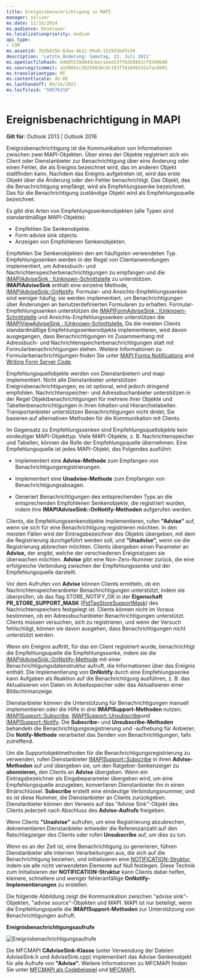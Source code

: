```yaml
---
title: Ereignisbenachrichtigung in MAPI
manager: soliver
ms.date: 11/16/2014
ms.audience: Developer
ms.localizationpriority: medium
api_type:
- COM
ms.assetid: 7b3b625b-6dea-4b12-99a9-152935bdfe39
description: 'Letzte Änderung: Samstag, 23. Juli 2011'
ms.openlocfilehash: 64605539d04dcbec1eee53ff6d508d1cf5599b08
ms.sourcegitcommit: a1d9041c20256616c9c183f7d1049142a7ac6991
ms.translationtype: MT
ms.contentlocale: de-DE
ms.lasthandoff: 09/24/2021
ms.locfileid: "59576310"
---
```

# <a name="event-notification-in-mapi"></a>Ereignisbenachrichtigung in MAPI

**Gilt für**: Outlook 2013 | Outlook 2016 
  
Ereignisbenachrichtigung ist die Kommunikation von Informationen zwischen zwei MAPI-Objekten. Über eines der Objekte registriert sich ein Client oder Dienstanbieter zur Benachrichtigung über eine Änderung oder einen Fehler, die als Ereignis bezeichnet wird, das im anderen Objekt stattfinden kann. Nachdem das Ereignis aufgetreten ist, wird das erste Objekt über die Änderung oder den Fehler benachrichtigt. Das Objekt, das die Benachrichtigung empfängt, wird als Empfehlungssenke bezeichnet. Das für die Benachrichtigung zuständige Objekt wird als Empfehlungsquelle bezeichnet.
  
Es gibt drei Arten von Empfehlungssenkenobjekten (alle Typen sind standardmäßige MAPI-Objekte):
  
- Empfehlen Sie Senkenobjekte.   
- Form advise sink objects.  
- Anzeigen von Empfohlenen Senkenobjekten.
    
Empfehlen Sie Senkenobjekten den am häufigsten verwendeten Typ. Empfehlungssenken werden in der Regel von Clientanwendungen implementiert, um Adressbuch- und Nachrichtenspeicherbenachrichtigungen zu empfangen und die [IMAPIAdviseSink : IUnknown-Schnittstelle](imapiadvisesinkiunknown.md) zu unterstützen. **IMAPIAdviseSink** enthält eine einzelne Methode, [IMAPIAdviseSink::OnNotify](imapiadvisesink-onnotify.md). Formular- und Ansichts-Empfehlungssenken sind weniger häufig; sie werden implementiert, um Benachrichtigungen über Änderungen an benutzerdefinierten Formularen zu erhalten. Formular-Empfehlungssenken unterstützen die [IMAPIFormAdviseSink : IUnknown-Schnittstelle](imapiformadvisesinkiunknown.md) und Ansichts-Empfehlungssenken unterstützen die [IMAPIViewAdviseSink : IUnknown-Schnittstelle.](imapiviewadvisesinkiunknown.md) Da die meisten Clients standardmäßige Empfehlungssenkenobjekte implementieren, wird davon ausgegangen, dass Benachrichtigungen im Zusammenhang mit Adressbuch- und Nachrichtenspeicherbenachrichtigungen statt mit Formularbenachrichtigungen stehen. Weitere Informationen zu Formularbenachrichtigungen finden Sie unter [MAPI Forms Notifications](mapi-forms-notifications.md) and [Writing Form Server Code](writing-form-server-code.md).
  
Empfehlungsquellobjekte werden von Dienstanbietern und mapi implementiert. Nicht alle Dienstanbieter unterstützen Ereignisbenachrichtigungen; es ist optional, wird jedoch dringend empfohlen. Nachrichtenspeicher- und Adressbuchanbieter unterstützen in der Regel Objektbenachrichtigungen für mehrere ihrer Objekte und Tabellenbenachrichtigungen in ihren Inhalten und Hierarchietabellen. Transportanbieter unterstützen Benachrichtigungen nicht direkt; Sie basieren auf alternativen Methoden für die Kommunikation mit Clients.
  
Im Gegensatz zu Empfehlungssenken sind Empfehlungsquellobjekte kein eindeutiger MAPI-Objekttyp. Viele MAPI-Objekte, z. B. Nachrichtenspeicher und Tabellen, können die Rolle der Empfehlungsquelle übernehmen. Eine Empfehlungsquelle ist jedes MAPI-Objekt, das Folgendes ausführt:
  
- Implementiert eine **Advise-Methode** zum Empfangen von Benachrichtigungsregistrierungen. 
    
- Implementiert eine **Unadvise-Methode** zum Empfangen von Benachrichtigungsabsagen. 
    
- Generiert Benachrichtigungen des entsprechenden Typs an die entsprechenden Empfohlenen Senkenobjekte, die registriert wurden, indem ihre **IMAPIAdviseSink::OnNotify-Methoden** aufgerufen werden. 
    
Clients, die Empfehlungssenkenobjekte implementieren, rufen **"Advise"** auf, wenn sie sich für eine Benachrichtigung registrieren möchten. In den meisten Fällen wird der Eintragsbezeichner des Objekts übergeben, mit dem die Registrierung durchgeführt werden soll, und **"Unadvise",** wenn sie die Registrierung abbrechen möchten. Clients übergeben einen Parameter an **Advise,** der angibt, welche der verschiedenen Ereignistypen sie überwachen möchten. **Advise** gibt eine Non-Zero-Nummer zurück, die eine erfolgreiche Verbindung zwischen der Empfehlungssenke und der Empfehlungsquelle darstellt. 
  
Vor dem Aufrufen von **Advise** können Clients ermitteln, ob ein Nachrichtenspeicheranbieter Benachrichtigungen unterstützt, indem sie überprüfen, ob das flag STORE_NOTIFY_OK in der **Eigenschaft PR_STORE_SUPPORT_MASK** ([PidTagStoreSupportMask](pidtagstoresupportmask-canonical-property.md)) des Nachrichtenspeichers festgelegt ist. Clients können nicht im Voraus bestimmen, ob ein Adressbuchanbieter Benachrichtigungen unterstützt. Clients müssen versuchen, sich zu registrieren, und wenn der Versuch fehlschlägt, können sie davon ausgehen, dass Benachrichtigungen nicht unterstützt werden.
  
Wenn ein Ereignis auftritt, für das ein Client registriert wurde, benachrichtigt die Empfehlungsquelle die Empfehlungssenke, indem sie die [IMAPIAdviseSink::OnNotify-Methode](imapiadvisesink-onnotify.md) mit einer Benachrichtigungsdatenstruktur aufruft, die Informationen über das Ereignis enthält. Die Implementierung von **OnNotify** durch eine Empfehlungssenke kann Aufgaben als Reaktion auf die Benachrichtigung ausführen, z. B. das Aktualisieren von Daten im Arbeitsspeicher oder das Aktualisieren einer Bildschirmanzeige. 
  
Dienstanbieter können die Unterstützung für Benachrichtigungen manuell implementieren oder die Hilfe in drei **IMAPISupport-Methoden** nutzen: [IMAPISupport::Subscribe](imapisupport-subscribe.md), [IMAPISupport::Unsubscribe](imapisupport-unsubscribe.md)und [IMAPISupport::Notify](imapisupport-notify.md). Die **Subscribe-** und **Unsubscribe-Methoden** behandeln die Benachrichtigungsregistrierung und -aufhebung für Anbieter; Die **Notify-Methode** verarbeitet das Senden von Benachrichtigungen, falls zutreffend. 
  
Um die Supportobjektmethoden für die Benachrichtigungsregistrierung zu verwenden, rufen Dienstanbieter [IMAPISupport::Subscribe](imapisupport-subscribe.md) in ihren **Advise-Methoden** auf und übergeben sie, um den Ratgeber-Senkenzeiger zu **abonnieren,** den Clients an **Advise** übergeben. Wenn ein Eintragsbezeichner als Eingabeparameter übergeben wird, um eine Empfehlungsquelle anzugeben, konvertieren Dienstanbieter ihn in einen Binärschlüssel. **Subscribe** erstellt eine eindeutige Verbindungsnummer, und es ist diese Nummer, die Dienstanbieter an Clients zurückgeben. Dienstanbieter können den Verweis auf das "Advise Sink"-Objekt des Clients jederzeit nach Abschluss des **Advise-Aufrufs** freigeben. 
  
Wenn Clients **"Unadvise"** aufrufen, um eine Registrierung abzubrechen, dekrementieren Dienstanbieter entweder die Referenzanzahl auf den Ratschlagzeiger des Clients oder rufen **Unsubscribe** auf, um dies zu tun. 
  
Wenn es an der Zeit ist, eine Benachrichtigung zu generieren, führen Dienstanbieter alle internen Verarbeitungen aus, die sich auf die Benachrichtigung beziehen, und initialisieren eine [NOTIFICATION-Struktur,](notification.md) indem sie alle nicht verwendeten Elemente auf Null festlegen. Diese Technik zum Initialisieren der **NOTIFICATION-Struktur** kann Clients dabei helfen, kleinere, schnellere und weniger fehleranfällige **OnNotify-Implementierungen** zu erstellen. 
  
Die folgende Abbildung zeigt die Kommunikation zwischen "advise sink"-Objekten, "advise source"-Objekten und MAPI. MAPI ist nur beteiligt, wenn die Empfehlungsquelle die **IMAPISupport-Methoden** zur Unterstützung von Benachrichtigungen aufruft. 
  
**Ereignisbenachrichtigungsaufrufe**
  
![Ereignisbenachrichtigungsaufrufe](media/amapi_51.gif "Ereignisbenachrichtigungsaufrufe")
  
Die MFCMAPI **CAdviseSink-Klasse** (unter Verwendung der Dateien AdviseSink.h und AdviseSink.cpp) implementiert das Advise-Senkenobjekt für alle Aufrufe von **"Advise".** Weitere Informationen zu MFCMAPI finden Sie unter [MFCMAPI als Codebeispiel](mfcmapi-as-a-code-sample.md) und [MFCMAPI.](https://go.microsoft.com/fwlink/?LinkId=124154)
  

